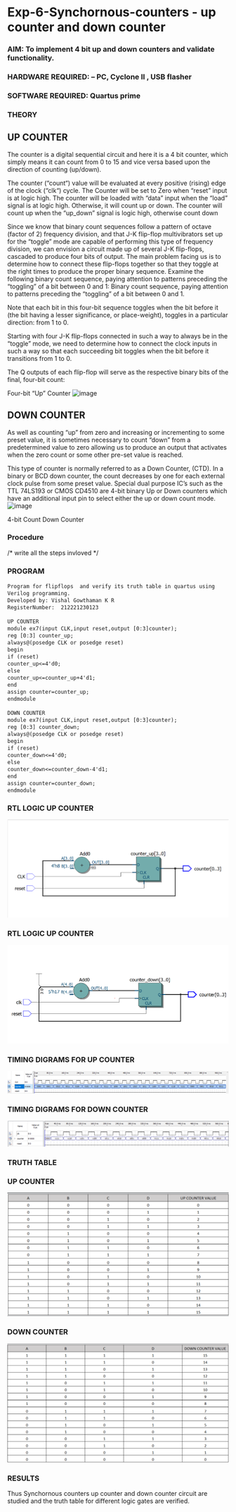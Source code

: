 # Exp-6-Synchornous-counters - up counter and down counter 
### AIM: To implement 4 bit up and down counters and validate  functionality.
### HARDWARE REQUIRED:  – PC, Cyclone II , USB flasher
### SOFTWARE REQUIRED:   Quartus prime
### THEORY 

## UP COUNTER 
The counter is a digital sequential circuit and here it is a 4 bit counter, which simply means it can count from 0 to 15 and vice versa based upon the direction of counting (up/down). 

The counter (“count“) value will be evaluated at every positive (rising) edge of the clock (“clk“) cycle.
The Counter will be set to Zero when “reset” input is at logic high.
The counter will be loaded with “data” input when the “load” signal is at logic high. Otherwise, it will count up or down.
The counter will count up when the “up_down” signal is logic high, otherwise count down

Since we know that binary count sequences follow a pattern of octave (factor of 2) frequency division, and that J-K flip-flop multivibrators set up for the “toggle” mode are capable of performing this type of frequency division, we can envision a circuit made up of several J-K flip-flops, cascaded to produce four bits of output.
The main problem facing us is to determine how to connect these flip-flops together so that they toggle at the right times to produce the proper binary sequence.
Examine the following binary count sequence, paying attention to patterns preceding the “toggling” of a bit between 0 and 1:
Binary count sequence, paying attention to patterns preceding the “toggling” of a bit between 0 and 1.

Note that each bit in this four-bit sequence toggles when the bit before it (the bit having a lesser significance, or place-weight), toggles in a particular direction: from 1 to 0.



 
 

Starting with four J-K flip-flops connected in such a way to always be in the “toggle” mode, we need to determine how to connect the clock inputs in such a way so that each succeeding bit toggles when the bit before it transitions from 1 to 0.

The Q outputs of each flip-flop will serve as the respective binary bits of the final, four-bit count:

 
 

Four-bit “Up” Counter
![image](https://user-images.githubusercontent.com/36288975/169644758-b2f4339d-9532-40c5-af40-8f4f8c942e2c.png)



## DOWN COUNTER 

As well as counting “up” from zero and increasing or incrementing to some preset value, it is sometimes necessary to count “down” from a predetermined value to zero allowing us to produce an output that activates when the zero count or some other pre-set value is reached.

This type of counter is normally referred to as a Down Counter, (CTD). In a binary or BCD down counter, the count decreases by one for each external clock pulse from some preset value. Special dual purpose IC’s such as the TTL 74LS193 or CMOS CD4510 are 4-bit binary Up or Down counters which have an additional input pin to select either the up or down count mode.
![image](https://user-images.githubusercontent.com/36288975/169644844-1a14e123-7228-4ed8-81a9-eb937dff4ac8.png)


4-bit Count Down Counter
### Procedure
/* write all the steps invloved */

### PROGRAM 
```
Program for flipflops  and verify its truth table in quartus using Verilog programming.
Developed by: Vishal Gowthaman K R
RegisterNumber:  212221230123

UP COUNTER
module ex7(input CLK,input reset,output [0:3]counter);
reg [0:3] counter_up;
always@(posedge CLK or posedge reset)
begin
if (reset)
counter_up<=4'd0;
else
counter_up<=counter_up+4'd1;
end
assign counter=counter_up;
endmodule

DOWN COUNTER
module ex7(input CLK,input reset,output [0:3]counter);
reg [0:3] counter_down;
always@(posedge CLK or posedge reset)
begin
if (reset)
counter_down<=4'd0;
else
counter_down<=counter_down-4'd1;
end
assign counter=counter_down;
endmodule
```

### RTL LOGIC UP COUNTER   
![](https://github.com/VishalGowthaman/Exp-7-Synchornous-counters-/blob/main/de%20ex7.png)

### RTL LOGIC UP COUNTER  
![](https://github.com/VishalGowthaman/Exp-7-Synchornous-counters-/blob/main/p2.png)

### TIMING DIGRAMS FOR UP COUNTER
![](https://github.com/VishalGowthaman/Exp-7-Synchornous-counters-/blob/main/de%20ex6.png)
 
### TIMING DIGRAMS FOR DOWN COUNTER
![](https://github.com/VishalGowthaman/Exp-7-Synchornous-counters-/blob/main/p4.png)

### TRUTH TABLE 

### UP COUNTER
![](https://github.com/VishalGowthaman/Exp-7-Synchornous-counters-/blob/main/p5.png)

### DOWN COUNTER
![](https://github.com/VishalGowthaman/Exp-7-Synchornous-counters-/blob/main/p6.png)

### RESULTS 
Thus Synchornous counters up counter and down counter circuit are studied and the truth table for different logic gates are verified.
